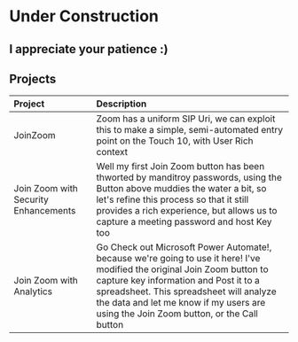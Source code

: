 # Under Construction

## I appreciate your patience :)


## Projects

| Project | Description|
|:---|:---|
|JoinZoom| Zoom has a uniform SIP Uri, we can exploit this to make a simple, semi-automated entry point on the Touch 10, with User Rich context|
|Join Zoom with Security Enhancements| Well my first Join Zoom button has been thworted by manditroy passwords, using the Button above muddies the water a bit, so let's refine this process so that it still provides a rich experience, but allows us to capture a meeting password and host Key too |
|Join Zoom with Analytics|Go Check out Microsoft Power Automate!, because we're going to use it here! I've modified the original Join Zoom button to capture key information and Post it to a spreadsheet. This spreadsheet will analyze the data and let me know if my users are using the Join Zoom button, or the Call button|
